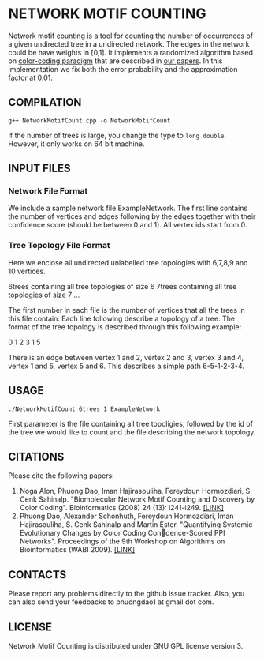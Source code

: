 # NETWORK MOTIF COUNTING

Network motif counting is a tool for counting the number of occurrences of a given undirected tree in a undirected network. The edges in the network could be have weights in [0,1]. It implements a randomized algorithm based on [color-coding paradigm](http://dl.acm.org/citation.cfm?id=210337) that are described in [our papers](#papers). In this implementation we fix both the error probability and the approximation factor at 0.01.

## COMPILATION

```
g++ NetworkMotifCount.cpp -o NetworkMotifCount
```

If the number of trees is large, you change the type to ```long double```. However, it only works on 64 bit machine.

## INPUT FILES
### Network File Format 

We include a sample network file ExampleNetwork. The first line contains the number of vertices and edges following by the edges together with their confidence score (should be between 0 and 1). All vertex ids start from 0.

### Tree Topology File Format 

Here we enclose all undirected unlabelled tree topologies with 6,7,8,9 and 10 vertices.

6trees containing all tree topologies of size 6 
7trees containing all tree topologies of size 7
...

The first number in each file is the number of vertices that all the trees in this file contain. Each line following describe a topology of a tree. The format of the tree topology is described through this following example:

0 1 2 3 1 5

There is an edge between vertex 1 and 2, vertex 2 and 3, vertex 3 and 4, vertex 1 and 5, vertex 5 and 6. This describes a simple path 6-5-1-2-3-4.

## USAGE

```
./NetworkMotifCount 6trees 1 ExampleNetwork
```

First parameter is the file containing all tree topoligies, followed by the id of the tree we would like to count and the file describing the network topology.

## CITATIONS

Please cite the following papers:
<a name="papers"></a>
1. Noga Alon, Phuong Dao, Iman Hajirasouliha, Fereydoun Hormozdiari, S. Cenk Sahinalp. "Biomolecular Network Motif Counting and Discovery by Color Coding". Bioinformatics (2008) 24 (13): i241-i249. [[LINK]](http://bioinformatics.oxfordjournals.org/content/24/13/i241.full)
2. Phuong Dao, Alexander Schonhuth, Fereydoun Hormozdiari, Iman Hajirasouliha, S. Cenk Sahinalp and Martin Ester. "Quantifying Systemic Evolutionary Changes by Color Coding Condence-Scored PPI Networks". Proceedings of the 9th Workshop on Algorithms on Bioinformatics (WABI 2009). [[LINK]](http://link.springer.com/chapter/10.1007%2F978-3-642-04241-6_4)

## CONTACTS

Please report any problems directly to the github issue tracker. Also, you can also send your feedbacks to phuongdao1 at gmail dot com.

## LICENSE

Network Motif Counting is distributed under GNU GPL license version 3.
